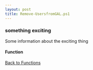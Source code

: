 ```yaml
---
layout: post
title: Remove-UsersfromGAL.ps1
---
```


### something exciting

Some information about the exciting thing

#### Function

<script src="https://gist-it.appspot.com/github.com/BanterBoy/scripts-blog/blob/master/PowerShell/functions/exchange/Remove-UsersfromGAL.ps1"></script>

<a href="/menu/_pages/functions.html">Back to Functions</a>

